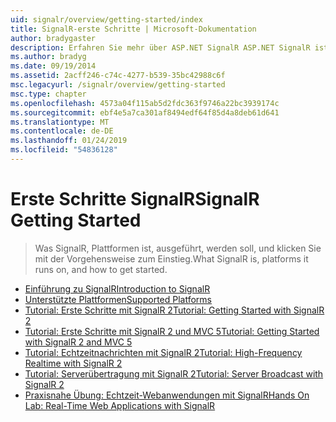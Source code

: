 ```yaml
---
uid: signalr/overview/getting-started/index
title: SignalR-erste Schritte | Microsoft-Dokumentation
author: bradygaster
description: Erfahren Sie mehr über ASP.NET SignalR ASP.NET SignalR ist eine neue Bibliothek für ASP.NET-Entwickler,, die Entwicklung von Echtzeit-Webfunktionen erleichtert. SignalR ermöglicht Bi...
ms.author: bradyg
ms.date: 09/19/2014
ms.assetid: 2acff246-c74c-4277-b539-35bc42988c6f
msc.legacyurl: /signalr/overview/getting-started
msc.type: chapter
ms.openlocfilehash: 4573a04f115ab5d2fdc363f9746a22bc3939174c
ms.sourcegitcommit: ebf4e5a7ca301af8494edf64f85d4a8deb61d641
ms.translationtype: MT
ms.contentlocale: de-DE
ms.lasthandoff: 01/24/2019
ms.locfileid: "54836128"
---
```

<a name="signalr-getting-started"></a><span data-ttu-id="2d647-104">Erste Schritte SignalR</span><span class="sxs-lookup"><span data-stu-id="2d647-104">SignalR Getting Started</span></span>
====================
> <span data-ttu-id="2d647-105">Was SignalR, Plattformen ist, ausgeführt, werden soll, und klicken Sie mit der Vorgehensweise zum Einstieg.</span><span class="sxs-lookup"><span data-stu-id="2d647-105">What SignalR is, platforms it runs on, and how to get started.</span></span>


- [<span data-ttu-id="2d647-106">Einführung zu SignalR</span><span class="sxs-lookup"><span data-stu-id="2d647-106">Introduction to SignalR</span></span>](introduction-to-signalr.md)
- [<span data-ttu-id="2d647-107">Unterstützte Plattformen</span><span class="sxs-lookup"><span data-stu-id="2d647-107">Supported Platforms</span></span>](supported-platforms.md)
- [<span data-ttu-id="2d647-108">Tutorial: Erste Schritte mit SignalR 2</span><span class="sxs-lookup"><span data-stu-id="2d647-108">Tutorial: Getting Started with SignalR 2</span></span>](tutorial-getting-started-with-signalr.md)
- [<span data-ttu-id="2d647-109">Tutorial: Erste Schritte mit SignalR 2 und MVC 5</span><span class="sxs-lookup"><span data-stu-id="2d647-109">Tutorial: Getting Started with SignalR 2 and MVC 5</span></span>](tutorial-getting-started-with-signalr-and-mvc.md)
- [<span data-ttu-id="2d647-110">Tutorial: Echtzeitnachrichten mit SignalR 2</span><span class="sxs-lookup"><span data-stu-id="2d647-110">Tutorial: High-Frequency Realtime with SignalR 2</span></span>](tutorial-high-frequency-realtime-with-signalr.md)
- [<span data-ttu-id="2d647-111">Tutorial: Serverübertragung mit SignalR 2</span><span class="sxs-lookup"><span data-stu-id="2d647-111">Tutorial: Server Broadcast with SignalR 2</span></span>](tutorial-server-broadcast-with-signalr.md)
- [<span data-ttu-id="2d647-112">Praxisnahe Übung: Echtzeit-Webanwendungen mit SignalR</span><span class="sxs-lookup"><span data-stu-id="2d647-112">Hands On Lab: Real-Time Web Applications with SignalR</span></span>](real-time-web-applications-with-signalr.md)
